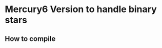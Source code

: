 Mercury6
Version to handle binary stars
===============================

How to compile
--------------